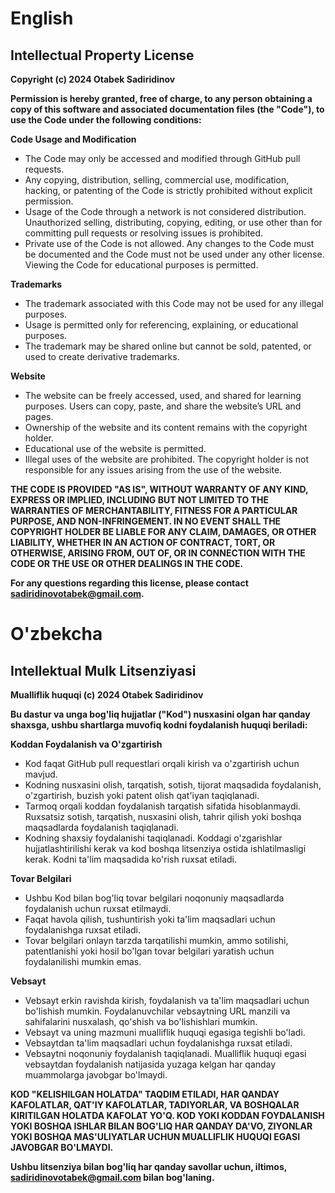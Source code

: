 # English

## **Intellectual Property License**

**Copyright (c) 2024 Otabek Sadiridinov**

**Permission is hereby granted, free of charge, to any person obtaining a copy of this software and associated documentation files (the "Code"), to use the Code under the following conditions:**

**Code Usage and Modification**

- The Code may only be accessed and modified through GitHub pull requests.
- Any copying, distribution, selling, commercial use, modification, hacking, or patenting of the Code is strictly prohibited without explicit permission.
- Usage of the Code through a network is not considered distribution. Unauthorized selling, distributing, copying, editing, or use other than for committing pull requests or resolving issues is prohibited.
- Private use of the Code is not allowed. Any changes to the Code must be documented and the Code must not be used under any other license. Viewing the Code for educational purposes is permitted.

**Trademarks**

- The trademark associated with this Code may not be used for any illegal purposes.
- Usage is permitted only for referencing, explaining, or educational purposes.
- The trademark may be shared online but cannot be sold, patented, or used to create derivative trademarks.

**Website**

- The website can be freely accessed, used, and shared for learning purposes. Users can copy, paste, and share the website’s URL and pages.
- Ownership of the website and its content remains with the copyright holder.
- Educational use of the website is permitted.
- Illegal uses of the website are prohibited. The copyright holder is not responsible for any issues arising from the use of the website.

**THE CODE IS PROVIDED "AS IS", WITHOUT WARRANTY OF ANY KIND, EXPRESS OR IMPLIED, INCLUDING BUT NOT LIMITED TO THE WARRANTIES OF MERCHANTABILITY, FITNESS FOR A PARTICULAR PURPOSE, AND NON-INFRINGEMENT. IN NO EVENT SHALL THE COPYRIGHT HOLDER BE LIABLE FOR ANY CLAIM, DAMAGES, OR OTHER LIABILITY, WHETHER IN AN ACTION OF CONTRACT, TORT, OR OTHERWISE, ARISING FROM, OUT OF, OR IN CONNECTION WITH THE CODE OR THE USE OR OTHER DEALINGS IN THE CODE.**

**For any questions regarding this license, please contact sadiridinovotabek@gmail.com.**

# O'zbekcha

## **Intellektual Mulk Litsenziyasi**

**Mualliflik huquqi (c) 2024 Otabek Sadiridinov**

**Bu dastur va unga bog'liq hujjatlar ("Kod") nusxasini olgan har qanday shaxsga, ushbu shartlarga muvofiq kodni foydalanish huquqi beriladi:**

**Koddan Foydalanish va O'zgartirish**

- Kod faqat GitHub pull requestlari orqali kirish va o'zgartirish uchun mavjud.
- Kodning nusxasini olish, tarqatish, sotish, tijorat maqsadida foydalanish, o'zgartirish, buzish yoki patent olish qat'iyan taqiqlanadi.
- Tarmoq orqali koddan foydalanish tarqatish sifatida hisoblanmaydi. Ruxsatsiz sotish, tarqatish, nusxasini olish, tahrir qilish yoki boshqa maqsadlarda foydalanish taqiqlanadi.
- Kodning shaxsiy foydalanishi taqiqlanadi. Koddagi o'zgarishlar hujjatlashtirilishi kerak va kod boshqa litsenziya ostida ishlatilmasligi kerak. Kodni ta'lim maqsadida ko'rish ruxsat etiladi.

**Tovar Belgilari**

- Ushbu Kod bilan bog'liq tovar belgilari noqonuniy maqsadlarda foydalanish uchun ruxsat etilmaydi.
- Faqat havola qilish, tushuntirish yoki ta'lim maqsadlari uchun foydalanishga ruxsat etiladi.
- Tovar belgilari onlayn tarzda tarqatilishi mumkin, ammo sotilishi, patentlanishi yoki hosil bo'lgan tovar belgilari yaratish uchun foydalanilishi mumkin emas.

**Vebsayt**

- Vebsayt erkin ravishda kirish, foydalanish va ta'lim maqsadlari uchun bo'lishish mumkin. Foydalanuvchilar vebsaytning URL manzili va sahifalarini nusxalash, qo'shish va bo'lishishlari mumkin.
- Vebsayt va uning mazmuni mualliflik huquqi egasiga tegishli bo'ladi.
- Vebsaytdan ta'lim maqsadlari uchun foydalanishga ruxsat etiladi.
- Vebsaytni noqonuniy foydalanish taqiqlanadi. Mualliflik huquqi egasi vebsaytdan foydalanish natijasida yuzaga kelgan har qanday muammolarga javobgar bo'lmaydi.

**KOD "KELISHILGAN HOLATDA" TAQDIM ETILADI, HAR QANDAY KAFOLATLAR, QAT'IY KAFOLATLAR, TADIYORLAR, VA BOSHQALAR KIRITILGAN HOLATDA KAFOLAT YO'Q. KOD YOKI KODDAN FOYDALANISH YOKI BOSHQA ISHLAR BILAN BOG'LIQ HAR QANDAY DA'VO, ZIYONLAR YOKI BOSHQA MAS'ULIYATLAR UCHUN MUALLIFLIK HUQUQI EGASI JAVOBGAR BO'LMAYDI.**

**Ushbu litsenziya bilan bog'liq har qanday savollar uchun, iltimos, sadiridinovotabek@gmail.com bilan bog'laning.**
